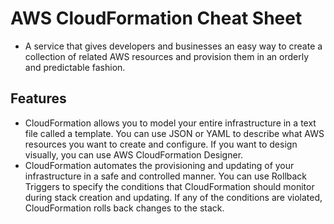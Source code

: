 # AWS CloudFormation Cheat Sheet

- A service that gives developers and businesses an easy way to create a collection of related AWS resources and provision them in an orderly and predictable fashion.

## Features

- CloudFormation allows you to model your entire infrastructure in a text file called a template. You can use JSON or YAML to describe what AWS resources you want to create and configure.
  If you want to design visually, you can use AWS CloudFormation Designer.
- CloudFormation automates the provisioning and updating of your infrastructure in a safe and controlled manner. You can use Rollback Triggers to specify the conditions that CloudFormation should monitor during stack creation and updating.
  If any of the conditions are violated, CloudFormation rolls back changes to the stack.
